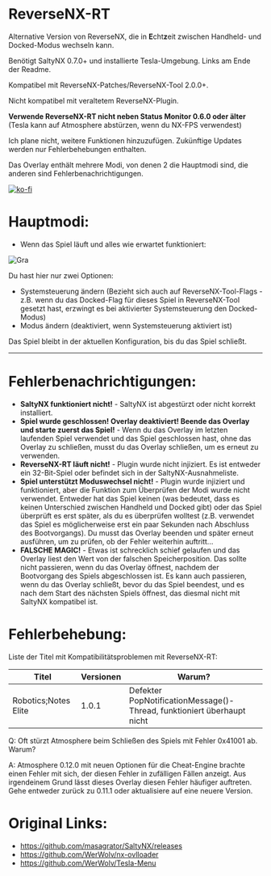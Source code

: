 # ReverseNX-RT

Alternative Version von ReverseNX, die in **E**cht**z**eit zwischen Handheld- und Docked-Modus wechseln kann.

Benötigt SaltyNX 0.7.0+ und installierte Tesla-Umgebung. Links am Ende der Readme.

Kompatibel mit ReverseNX-Patches/ReverseNX-Tool 2.0.0+.

Nicht kompatibel mit veraltetem ReverseNX-Plugin.

**Verwende ReverseNX-RT nicht neben Status Monitor 0.6.0 oder älter** (Tesla kann auf Atmosphere abstürzen, wenn du NX-FPS verwendest)

Ich plane nicht, weitere Funktionen hinzuzufügen. Zukünftige Updates werden nur Fehlerbehebungen enthalten.

Das Overlay enthält mehrere Modi, von denen 2 die Hauptmodi sind, die anderen sind Fehlerbenachrichtigungen.

[![ko-fi](https://www.ko-fi.com/img/githubbutton_sm.svg)](https://ko-fi.com/N4N5UMFN)

# Hauptmodi:
- Wenn das Spiel läuft und alles wie erwartet funktioniert:

![Gra](https://i.imgur.com/ThUbEZ6.jpg) 

Du hast hier nur zwei Optionen:
* Systemsteuerung ändern (Bezieht sich auch auf ReverseNX-Tool-Flags - z.B. wenn du das Docked-Flag für dieses Spiel in ReverseNX-Tool gesetzt hast, erzwingt es bei aktivierter Systemsteuerung den Docked-Modus)
* Modus ändern (deaktiviert, wenn Systemsteuerung aktiviert ist)

Das Spiel bleibt in der aktuellen Konfiguration, bis du das Spiel schließt.

---

# Fehlerbenachrichtigungen:
- **SaltyNX funktioniert nicht!** - SaltyNX ist abgestürzt oder nicht korrekt installiert.
- **Spiel wurde geschlossen! Overlay deaktiviert! Beende das Overlay und starte zuerst das Spiel!** - Wenn du das Overlay im letzten laufenden Spiel verwendet und das Spiel geschlossen hast, ohne das Overlay zu schließen, musst du das Overlay schließen, um es erneut zu verwenden.
- **ReverseNX-RT läuft nicht!** - Plugin wurde nicht injiziert. Es ist entweder ein 32-Bit-Spiel oder befindet sich in der SaltyNX-Ausnahmeliste.
- **Spiel unterstützt Moduswechsel nicht!** - Plugin wurde injiziert und funktioniert, aber die Funktion zum Überprüfen der Modi wurde nicht verwendet. Entweder hat das Spiel keinen (was bedeutet, dass es keinen Unterschied zwischen Handheld und Docked gibt) oder das Spiel überprüft es erst später, als du es überprüfen wolltest (z.B. verwendet das Spiel es möglicherweise erst ein paar Sekunden nach Abschluss des Bootvorgangs). Du musst das Overlay beenden und später erneut ausführen, um zu prüfen, ob der Fehler weiterhin auftritt...
- **FALSCHE MAGIC!** - Etwas ist schrecklich schief gelaufen und das Overlay liest den Wert von der falschen Speicherposition. Das sollte nicht passieren, wenn du das Overlay öffnest, nachdem der Bootvorgang des Spiels abgeschlossen ist. Es kann auch passieren, wenn du das Overlay schließt, bevor du das Spiel beendest, und es nach dem Start des nächsten Spiels öffnest, das diesmal nicht mit SaltyNX kompatibel ist.

# Fehlerbehebung:
Liste der Titel mit Kompatibilitätsproblemen mit ReverseNX-RT:

| Titel | Versionen | Warum? |
| ------------- | ------------- | ------------- |
| Robotics;Notes Elite | 1.0.1 | Defekter PopNotificationMessage()-Thread, funktioniert überhaupt nicht |

Q: Oft stürzt Atmosphere beim Schließen des Spiels mit Fehler 0x41001 ab. Warum?

A: Atmosphere 0.12.0 mit neuen Optionen für die Cheat-Engine brachte einen Fehler mit sich, der diesen Fehler in zufälligen Fällen anzeigt. Aus irgendeinem Grund lässt dieses Overlay diesen Fehler häufiger auftreten. Gehe entweder zurück zu 0.11.1 oder aktualisiere auf eine neuere Version.

# Original Links:

- https://github.com/masagrator/SaltyNX/releases
- https://github.com/WerWolv/nx-ovlloader
- https://github.com/WerWolv/Tesla-Menu
